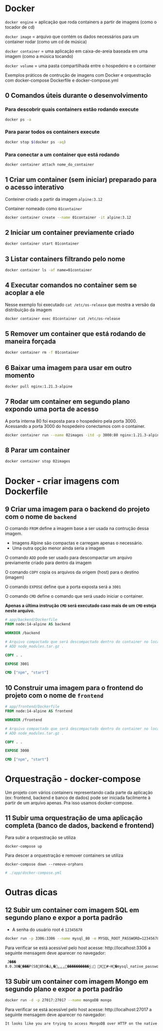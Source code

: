 # Docker

`docker engine` = aplicação que roda containers a partir de imagens (como o tocador de cd)

`docker image` = arquivo que contém os dados necessários para um container rodar (como um cd de música)

`docker container` = uma aplicação em caixa-de-areia baseada em uma imagem (como a música tocando)

`docker volume` = uma pasta compartilhada entre o hospedeiro e o container

Exemplos práticos de contrução de imagens com Docker e orquestração com docker-compose Dockerfile e docker-compose.yml

## 0 Comandos úteis durante o desenvolvimento

### Para descobrir quais containers estão rodando execute

```sh
docker ps -a
```

### Para parar todos os containers execute

```sh
docker stop $(docker ps -aq)
```

### Para conectar a um container que está rodando

```sh
docker container attach nome_do_container
```

## 1 Criar um container (sem iniciar) preparado para o acesso interativo

Conteiner criado a partir da imagem `alpine:3.12`

Container nomeado como `01container`

```sh
docker container create --name 01container -it alpine:3.12
```

## 2 Iniciar um container previamente criado

```sh
docker container start 01container
```

## 3 Listar containers filtrando pelo nome

```sh
docker container ls -af name=01container
```

## 4 Executar comandos no container sem se acoplar a ele

Nesse exemplo foi executado `cat /etc/os-release` que mostra a versão da distribuição da imagem

```sh
docker container exec 01container cat /etc/os-release
```

## 5 Remover um container que está rodando de maneira forçada

```sh
docker container rm -f 01container
```

## 6 Baixar uma imagem para usar em outro momento

```sh
docker pull nginx:1.21.3-alpine
```

## 7 Rodar um container em segundo plano expondo uma porta de acesso

A porta interna 80 foi exposta para o hospedeiro pela porta 3000. Acessando a porta 3000 do hospedeiro
conectamos com o container.

```sh
docker container run --name 02images -itd -p 3000:80 nginx:1.21.3-alpine
```

## 8 Parar um container

```sh
docker container stop 02images
```

# Docker - criar imagens com Dockerfile

## 9 Criar uma imagem para o backend do projeto com o nome de `backend`

O comando `FROM` define a imagem base a ser usada na contrução dessa imagem.

  - Imagens Alpine são compactas e carregam apenas o necessário.
  - Uma outra opção menor ainda seria a imagem

O comando `ADD` pode ser usado para descompactar um arquivo previamente criado para dentro da imagem

O comando `COPY` copia os arquivos da origem (host) para o destino (imagem)

O comando `EXPOSE` define que a porta exposta será a `3001`

O comando `CMD` define o comando que será usado iniciar o container.
  
  **Apenas a última instrução `CMD` será executado caso mais de um `CMD` esteja neste arquivo.**

```dockerfile
# app/backend/Dockerfile
FROM node:14-alpine AS backend

WORKDIR /backend

# Arquivo compactado que será descompactado dentro do container no local especificado ('.')
# ADD node_modules.tar.gz .

COPY . .

EXPOSE 3001

CMD ["npm", "start"]
```

## 10 Construir uma imagem para o frontend do projeto com o nome de `frontend`

```dockerfile
# app/frontend/Dockerfile
FROM node:14-alpine AS frontend

WORKDIR /frontend

# Arquivo compactado que será descompactado dentro do container no local especificado ('.')
# ADD node_modules.tar.gz .

COPY . .

EXPOSE 3000

CMD ["npm", "start"]
```

# Orquestração - docker-compose

Um projeto com vários containers representando cada parte da aplicação (ex: frontend, backend e banco de dados) pode ser iniciada facilmente à partir de um arquivo apenas. Pra isso usamos docker-compose.

## 11 Subir uma orquestração de uma aplicação completa (banco de dados, backend e frontend)

Para subir a orquestração se utiliza 

`docker-compose up`

Para descer a orquestração e remover containers se utiliza

`docker-compose down --remove-orphans`


```yml
# ./app/docker-compose.yml
```

# Outras dicas

## 12 Subir um container com imagem SQL em segundo plano e expor a porta padrão


- A senha do usuário root é `12345678`

```sh
docker run -p 3306:3306 --name mysql_80 -e MYSQL_ROOT_PASSWORD=12345678 -d mysql:8 mysqld --default-authentication-plugin=mysql_native_password
```

Para verificar se está acessível pelo host acesse: http://localhost:3306 a seguinte mensagem deve aparecer no navegador:

```html
 J���
8.0.30����P(S88h5�ےےے�ےك����������j; X#~H�mysql_native_password�!��ے„#08S01Got packets out of order
```


## 13 Subir um container com imagem Mongo em segundo plano e expor a porta padrão

```sh
docker run -d -p 27017:27017 --name mongoDB mongo
```

Para verificar se está acessível pelo host acesse: http://localhost:27017 a seguinte mensagem deve aparecer no navegador:

```html
It looks like you are trying to access MongoDB over HTTP on the native driver port.
```